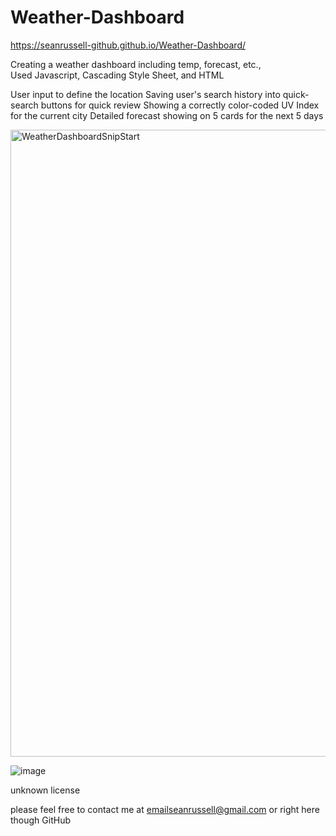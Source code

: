 # Weather-Dashboard


https://seanrussell-github.github.io/Weather-Dashboard/


Creating a weather dashboard including temp, forecast, etc.,  
Used Javascript, Cascading Style Sheet, and HTML

User input to define the location
Saving user's search history into quick-search buttons for quick review
Showing a correctly color-coded UV Index for the current city
Detailed forecast showing on 5 cards for the next 5 days


<img width="1003" alt="WeatherDashboardSnipStart" src="https://user-images.githubusercontent.com/82774738/125012152-8fbb7580-e01e-11eb-9493-28f1b2de8650.PNG">

![image](https://user-images.githubusercontent.com/82774738/125010747-0014c780-e01c-11eb-9b7e-2715245930c2.png)


unknown license


please feel free to contact me at
emailseanrussell@gmail.com 
or right here though GitHub

